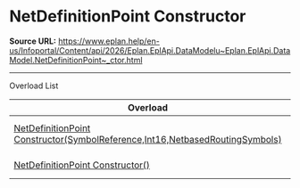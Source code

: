 # NetDefinitionPoint Constructor

**Source URL:** https://www.eplan.help/en-us/Infoportal/Content/api/2026/Eplan.EplApi.DataModelu~Eplan.EplApi.DataModel.NetDefinitionPoint~_ctor.html

---

Overload List

| Overload | Description |
| --- | --- |
| [NetDefinitionPoint Constructor(SymbolReference,Int16,NetbasedRoutingSymbols)](Eplan.EplApi.DataModelu~Eplan.EplApi.DataModel.NetDefinitionPoint~_ctor(SymbolReference,Int16,NetbasedRoutingSymbols).html) | Creates a NetDefinitionPoint object. |
| [NetDefinitionPoint Constructor()](Eplan.EplApi.DataModelu~Eplan.EplApi.DataModel.NetDefinitionPoint~_ctor().html) | Default constructor. |

